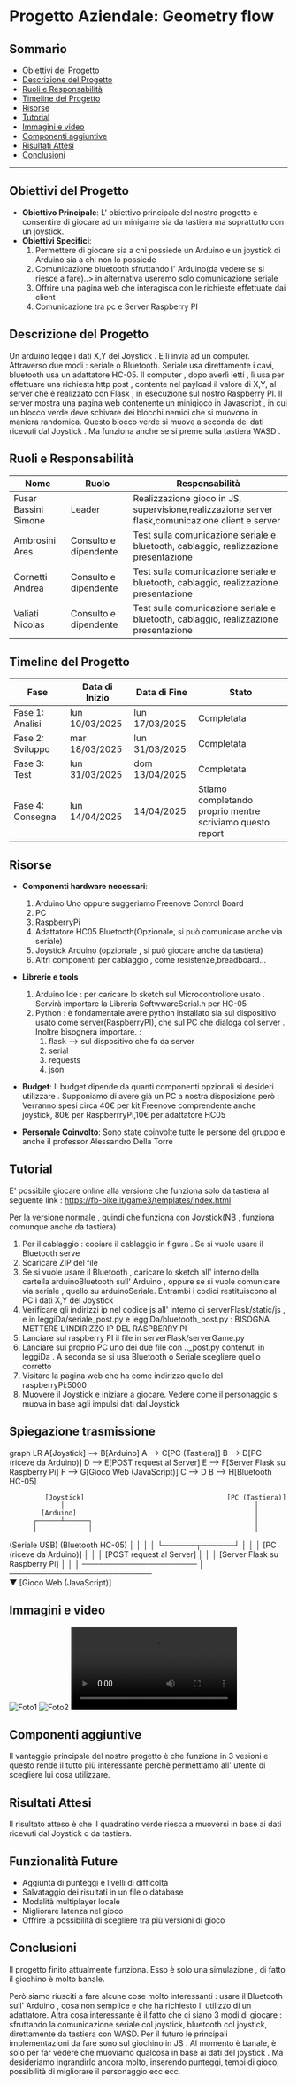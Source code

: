 
# Progetto Aziendale: **Geometry flow**

## Sommario
- [Obiettivi del Progetto](#obiettivi-del-progetto)
- [Descrizione del Progetto](#descrizione-del-progetto)
- [Ruoli e Responsabilità](#ruoli-e-responsabilità)
- [Timeline del Progetto](#timeline-del-progetto)
- [Risorse](#risorse)
- [Tutorial](#tutorial)
- [Immagini e video](#immagini-e-video)
- [Componenti aggiuntive ](#componenti-aggiuntive)
- [Risultati Attesi](#risultati-attesi)
- [Conclusioni](#conclusioni)

---

## Obiettivi del Progetto
- **Obiettivo Principale**: L' obiettivo principale del nostro progetto è  consentire di giocare ad un minigame sia da tastiera ma soprattutto con un joystick.
- **Obiettivi Specifici**:
  1. Permettere di giocare sia a chi possiede un Arduino e un joystick di Arduino sia a chi non lo possiede
  2. Comunicazione bluetooth sfruttando l' Arduino(da vedere se si riesce a fare)..> in alternativa useremo solo comunicazione seriale
  3. Offrire una pagina web che interagisca con le richieste effettuate dai client
  4. Comunicazione tra pc e Server Raspberry PI

## Descrizione del Progetto
Un arduino legge i dati X,Y del Joystick . E lì invia ad un computer. Attraverso due modi : seriale o Bluetooth. Seriale usa direttamente i cavi, bluetooth usa un adattatore HC-05. Il computer , dopo averlì letti , lì usa per effettuare una richiesta http post , contente nel payload il valore di X,Y, al server che è realizzato con Flask , in esecuzione sul nostro Raspberry PI. Il server mostra una pagina web contenente un minigioco in Javascript , in cui un blocco verde deve schivare dei blocchi nemici che si muovono in maniera randomica. 
Questo blocco verde si muove a seconda dei dati ricevuti dal Joystick . Ma funziona anche se si preme sulla tastiera WASD . 
## Ruoli e Responsabilità
| Nome                  | Ruolo                     | Responsabilità                           |
|-----------------------|---------------------------|--------------------------------------------|
| Fusar Bassini Simone   | Leader      | Realizzazione gioco in JS, supervisione,realizzazione server flask,comunicazione client e server |
| Ambrosini Ares   | Consulto e dipendente      | Test sulla comunicazione seriale e bluetooth, cablaggio, realizzazione presentazione |
| Cornetti Andrea   | Consulto e dipendente      | Test sulla comunicazione seriale e bluetooth, cablaggio, realizzazione presentazione |
| Valiati Nicolas   | Consulto e dipendente      | Test sulla comunicazione seriale e bluetooth, cablaggio, realizzazione presentazione |


## Timeline del Progetto
| Fase                  | Data di Inizio  | Data di Fine  | Stato        |
|-----------------------|----------------|---------------|--------------|
| Fase 1: Analisi    | lun 10/03/2025        | lun 17/03/2025        | Completata|
| Fase 2: Sviluppo  | mar 18/03/2025        | lun 31/03/2025   | Completata |
| Fase 3: Test        | lun 31/03/2025       | dom 13/04/2025       | Completata |
| Fase 4: Consegna   | lun 14/04/2025       | 14/04/2025       | Stiamo completando proprio mentre scriviamo questo report |

## Risorse
- **Componenti hardware necessari**:
  1. Arduino Uno oppure suggeriamo Freenove Control Board
  2. PC
  3. RaspberryPi
  4. Adattatore HC05 Bluetooth(Opzionale, si può comunicare anche via seriale)
  5. Joystick Arduino (opzionale , si può giocare anche da tastiera)
  6. Altri componenti per cablaggio , come resistenze,breadboard...
- **Librerie e tools**
  1. Arduino Ide  : per caricare lo sketch sul Microcontrollore usato . Servirà importare la Libreria SoftwwareSerial.h per HC-05
  2. Python : è fondamentale avere  python installato sia sul dispositivo usato come server(RaspberryPI), che sul PC che dialoga col server . Inoltre bisognera importare. :
       1. flask --> sul dispositivo che fa da server
       2. serial
       3. requests
       4. json
    
- **Budget**:
Il budget dipende da quanti componenti opzionali si desideri utilizzare . Supponiamo di avere già un PC a nostra disposizione però : 
Verranno spesi circa 40€ per kit Freenove comprendente anche joystick, 80€ per RaspberrryPI,10€ per adattatore HC05
- **Personale Coinvolto**: Sono state coinvolte tutte le persone del gruppo e anche il professor Alessandro Della Torre

 ## Tutorial 
 
  E' possibile giocare online alla versione che funziona solo da tastiera al seguente link : https://fb-bike.it/game3/templates/index.html
  
  Per la versione normale , quindi che funziona con Joystick(NB , funziona comunque anche da tastiera)
 1. Per il cablaggio : copiare il cablaggio in figura  . Se si vuole usare  il Bluetooth serve 
 2. Scaricare ZIP del file
 3. Se si vuole usare il Bluetooth , caricare lo sketch all' interno della cartella arduinoBluetooth sull' Arduino , oppure se si vuole comunicare via seriale , quello su arduinoSeriale. Entrambi i codici restituiscono al PC i dati X,Y del Joystick
 4. Verificare gli indirizzi ip nel codice js all' interno di serverFlask/static/js , e in leggiDa/seriale_post.py e leggiDa/bluetooth_post.py  : BISOGNA METTERE L'INDIRIZZO IP DEL RASPBERRY PI
 5. Lanciare sul raspberry PI il file in serverFlask/serverGame.py
 6. Lanciare sul proprio PC uno dei due file con .._post.py contenuti in leggiDa . A seconda se si usa Bluetooth o Seriale scegliere quello corretto
 7. Visitare la pagina web che ha come indirizzo quello del raspberryPi:5000
 8. Muovere il Joystick e iniziare a giocare. Vedere come il personaggio si muova in base agli impulsi dati dal Joystick

## Spiegazione trasmissione
graph LR
    A[Joystick] --> B[Arduino]
    A --> C[PC (Tastiera)]
    B --> D[PC (riceve da Arduino)]
    D --> E[POST request al Server]
    E --> F[Server Flask su Raspberry Pi]
    F --> G[Gioco Web (JavaScript)]
    C --> D
    B --> H[Bluetooth HC-05]




             [Joystick]                                    [PC (Tastiera)]
                 │                                                │
            [Arduino]                                             │
          ┌──────┴──────┐                                         │
          │             │                                         │
(Seriale USB)     (Bluetooth HC-05)                               │
          │             │                                         │
          └──────┬──────┘                                         │
                 │                                                │
              [PC (riceve da Arduino)]                            │
                 │                                                │
         [POST request al Server]                                 │
                 │                                                │
     [Server Flask su Raspberry Pi]                               │
                 │                                                 │
                 ───────────────────── │ ──────────────────────────                    
                                       ▼
                            [Gioco Web (JavaScript)]


## Immagini e video
![Foto1](/view/foto1.jpg)
![Foto2](/view/foto2.jpg)
![Video funzionamento](/view/video_funzionamento.mp4)
## Componenti aggiuntive
Il vantaggio principale del nostro progetto è che funziona in 3 vesioni e questo rende il tutto più interessante perchè permettiamo all' utente di scegliere lui cosa utilizzare. 
## Risultati Attesi
Il risultato atteso è che il quadratino verde riesca a muoversi in base ai dati ricevuti dal Joystick o da tastiera.
## Funzionalità Future
- Aggiunta di punteggi e livelli di difficoltà
- Salvataggio dei risultati in un file o database
- Modalità multiplayer locale
- Migliorare latenza nel gioco
- Offrire la possibilità di scegliere tra più versioni di gioco
## Conclusioni
Il progetto finito attualmente funziona. Esso è solo una simulazione , di fatto il giochino è molto banale. 

Però siamo riusciti a fare alcune cose molto interessanti : usare il Bluetooth sull' Arduino , cosa non semplice e che ha richiesto l' utilizzo di un adattatore. Altra cosa interessante è il fatto che ci siano 3 modi di giocare : sfruttando la comunicazione seriale col joystick,  bluetooth col joystick, direttamente da tastiera con WASD.
Per il futuro le principali implementazioni da fare sono sul giochino in JS . Al momento è banale, è solo per far vedere che muoviamo qualcosa in base ai dati del joystick . Ma desideriamo ingrandirlo ancora molto, inserendo punteggi, tempi di gioco, possibilità di migliorare il personaggio ecc ecc.
